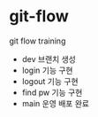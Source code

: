 # git-flow
git flow training

- dev 브랜치 생성
- login 기능 구현
- logout 기능 구현
- find pw 기능 구현 
- main 운영 배포 완료 